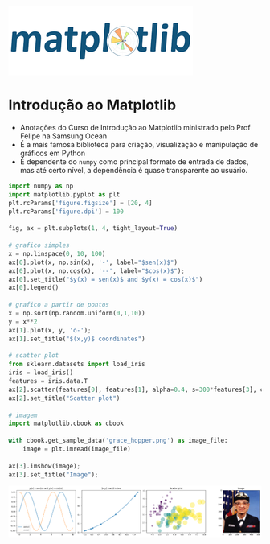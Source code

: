 ![Matplotlib](https://github.com/vhendala/imagens/blob/main/matplotilib.png)
# Introdução ao Matplotlib

- Anotações do Curso de Introdução ao Matplotlib ministrado pelo Prof Felipe na Samsung Ocean
- É a mais famosa biblioteca para criação, visualização e manipulação de gráficos em Python
- É dependente do `numpy` como principal formato de entrada de dados, mas até certo nível, a dependência é quase transparente ao usuário.

```python
import numpy as np
import matplotlib.pyplot as plt
plt.rcParams['figure.figsize'] = [20, 4]
plt.rcParams['figure.dpi'] = 100 

fig, ax = plt.subplots(1, 4, tight_layout=True)

# grafico simples
x = np.linspace(0, 10, 100)
ax[0].plot(x, np.sin(x), '-', label="$sen(x)$")
ax[0].plot(x, np.cos(x), '--', label="$cos(x)$");
ax[0].set_title("$y(x) = sen(x)$ and $y(x) = cos(x)$")
ax[0].legend()

# grafico a partir de pontos
x = np.sort(np.random.uniform(0,1,10))
y = x**2
ax[1].plot(x, y, 'o-');
ax[1].set_title("$(x,y)$ coordinates")

# scatter plot
from sklearn.datasets import load_iris
iris = load_iris()
features = iris.data.T
ax[2].scatter(features[0], features[1], alpha=0.4, s=300*features[3], c=iris.target);
ax[2].set_title("Scatter plot")

# imagem
import matplotlib.cbook as cbook

with cbook.get_sample_data('grace_hopper.png') as image_file:
    image = plt.imread(image_file)

ax[3].imshow(image);
ax[3].set_title("Image");
```
![Matplotlib](https://github.com/vhendala/imagens/blob/main/matplotilib1.png?raw=true)


